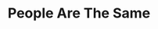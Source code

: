 ---
pid: pt122
title: People Are The Same
location_transcription: 
coordinates: "[-75.129504056869, 39.966092997649]"
zipcode: '19122'
gen_neighborhood: North Philadelphia
neighborhood: Yorktown,Old Kensington,Jinogi
outside_phl: 
age: '11'
age_range: 6-13
instagram: 
image_file_name: pt_122.jpg
proposal_transcription: All different races together getting along
topic: Unity,Race Ethnicity
topic_summary: 0, 0
type: Other No Form
keywords_other: 
credit: Vershira Maldonado
image_labels: 
twitter: 
facebook: 
permalink: "/monuments/pt122/"
layout: item-page
---